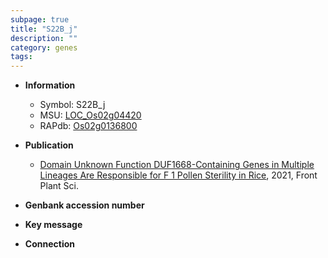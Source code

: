 ```yaml
---
subpage: true
title: "S22B_j"
description: ""
category: genes
tags: 
---
```


* **Information**  
    + Symbol: S22B_j  
    + MSU: [LOC_Os02g04420](http://rice.plantbiology.msu.edu/cgi-bin/ORF_infopage.cgi?orf=LOC_Os02g04420)  
    + RAPdb: [Os02g0136800](http://rapdb.dna.affrc.go.jp/viewer/gbrowse_details/irgsp1?name=Os02g0136800)  

* **Publication**  
    + [Domain Unknown Function DUF1668-Containing Genes in Multiple Lineages Are Responsible for F 1 Pollen Sterility in Rice](http://www.ncbi.nlm.nih.gov/pubmed?term=Domain+Unknown+Function+DUF1668-Containing+Genes+in+Multiple+Lineages+Are+Responsible+for+F+1+Pollen+Sterility+in+Rice%5BTitle%5D), 2021, Front Plant Sci.

* **Genbank accession number**  

* **Key message**  

* **Connection**  



